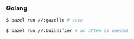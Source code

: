 ### Golang

```bash
$ bazel run //:gazelle # once

$ bazel run //:buildifier # as often as needed
```
